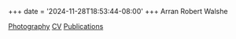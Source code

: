 +++
date = '2024-11-28T18:53:44-08:00'
+++
Arran Robert Walshe

[Photography](https://www.instagram.com/abobwalshe/?hl=en)
[CV](/docs/cv.pdf)
[Publications](/publications) 